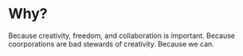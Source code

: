 # Why?

Because creativity, freedom, and collaboration is important. Because coorporations are bad stewards of creativity. Because we can.
